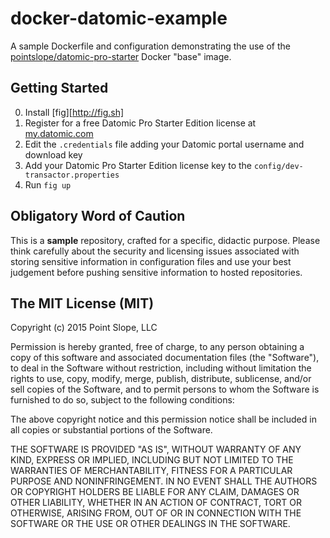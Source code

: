 # docker-datomic-example

A sample Dockerfile and configuration demonstrating the use of the [pointslope/datomic-pro-starter](https://registry.hub.docker.com/u/pointslope/datomic-pro-starter/) Docker "base" image.

## Getting Started

0. Install [fig][http://fig.sh]
1. Register for a free Datomic Pro Starter Edition license at [my.datomic.com](https://my.datomic.com/account/create)
2. Edit the `.credentials` file adding your Datomic portal username and download key
3. Add your Datomic Pro Starter Edition license key to the `config/dev-transactor.properties`
4. Run `fig up`

##  Obligatory Word of Caution

This is a **sample** repository, crafted for a specific, didactic purpose. Please think carefully about the security and licensing issues associated with storing sensitive information in configuration files and use your best judgement before pushing sensitive information to hosted repositories. 

##  The MIT License (MIT)

Copyright (c) 2015 Point Slope, LLC

Permission is hereby granted, free of charge, to any person obtaining a copy
of this software and associated documentation files (the "Software"), to deal
in the Software without restriction, including without limitation the rights
to use, copy, modify, merge, publish, distribute, sublicense, and/or sell
copies of the Software, and to permit persons to whom the Software is
furnished to do so, subject to the following conditions:

The above copyright notice and this permission notice shall be included in
all copies or substantial portions of the Software.

THE SOFTWARE IS PROVIDED "AS IS", WITHOUT WARRANTY OF ANY KIND, EXPRESS OR
IMPLIED, INCLUDING BUT NOT LIMITED TO THE WARRANTIES OF MERCHANTABILITY,
FITNESS FOR A PARTICULAR PURPOSE AND NONINFRINGEMENT. IN NO EVENT SHALL THE
AUTHORS OR COPYRIGHT HOLDERS BE LIABLE FOR ANY CLAIM, DAMAGES OR OTHER
LIABILITY, WHETHER IN AN ACTION OF CONTRACT, TORT OR OTHERWISE, ARISING FROM,
OUT OF OR IN CONNECTION WITH THE SOFTWARE OR THE USE OR OTHER DEALINGS IN
THE SOFTWARE.
